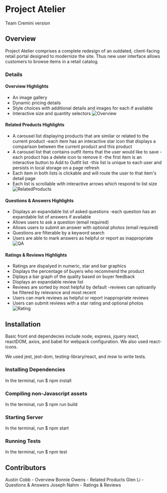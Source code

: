 # Project Atelier
Team Cremini version


## Overview
Project Atelier comprises a complete redesign of an outdated, client-facing retail portal designed to modernize the site. Thus new user interface allows customers to browse items in a retail catalog.


### Details
#### Overview Highlights
* An image gallery
* Dynamic pricing details
* Style choices with additional details and images for each if available
* Interactive size and quantity selectors
![Overview](https://user-images.githubusercontent.com/82000132/150625406-008175d6-98ec-4950-b3ed-8954e7cd7ceb.gif)

#### Related Products Highlights
* A carousel list displaying products that are similar
  or related to the current product
  -each item has an interactive star icon that displays
   a comparison between the current product and this product
* A carousel list that contains outfit items that the user would like to save
  -each product has a delete icon to remove it
  -the first item is an interactive button to Add to Outfit list
  -this list is unique to each user and persists in local storage on a page refresh
* Each item in both lists is clickable and will route the user to that item's detail page
* Each list is scrollable with interactive arrows which respond to list size
![RelatedProducts](https://user-images.githubusercontent.com/82000132/150625410-b4416694-99e8-4802-9d63-4d2cc2831e5d.gif)

#### Questions & Answers Highlights
* Displays an expandable list of asked questions
  -each question has an expandable list of answers if available
* Allows users to ask a question (email required)
* Allows users to submit an answer with optional photos (email required)
* Questions are filterable by a keyword search
* Users are able to mark answers as helpful or report as inappropriate
![QA](https://user-images.githubusercontent.com/82000132/150625416-71377225-3bb1-4253-9708-269558564034.gif)

#### Ratings & Reviews Highlights
* Ratings are dispalyed in numeric, star and bar graphics
* Displays the percentage of buyers who recommend the product
* Diplays a bar graph of the quality based on buyer feedback
* Displays an expandable review list
* Reviews are sorted by most helpful by default
 -reviews can optioanlly be filtered by relevance and most recent
* Users can mark reviews as helpful or report inappropriate reviews
* Users can submit reviews with a star rating and optional photos
![Rating](https://user-images.githubusercontent.com/82000132/150625418-40981e4e-8e57-4dcb-a35c-02d82a28dd62.gif)


## Installation
Basic front end dependecies include node, express, jquery react, reactDOM, axios, and babel for webpack configuration. We also used react-icons.

We used jest, jest-dom, testing-library/react, and msw to write tests.

### Installing Dependencies
In the terminal, run $ npm install

### Compiling non-Javascript assets
In the terminal, run $ npm run build

### Starting Server
In the terminal, run $ npm start

### Running Tests
In the terminal, run $ npm test

## Contributors
Austin Cobb - Overview
Bonnie Owens - Related Products
Glen Li - Questions & Answers
Joseph Nahm - Ratings & Reviews
